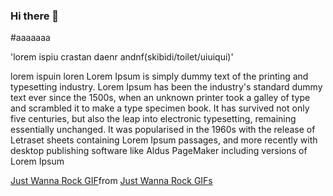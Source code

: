 ### Hi there 👋

#aaaaaaa

'lorem ispiu crastan daenr andnf(skibidi/toilet/uiuiqui)'

lorem ispuin loren Lorem Ipsum is simply dummy text of the printing and typesetting industry. Lorem Ipsum has been the industry's standard dummy text ever since the 1500s, when an unknown printer took a galley of type and scrambled it to make a type specimen book. It has survived not only five centuries, but also the leap into electronic typesetting, remaining essentially unchanged. It was popularised in the 1960s with the release of Letraset sheets containing Lorem Ipsum passages, and more recently with desktop publishing software like Aldus PageMaker including versions of Lorem Ipsum

<div class="tenor-gif-embed" data-postid="27118202" data-share-method="host" data-aspect-ratio="1.05263" data-width="100%"><a href="https://tenor.com/view/just-wanna-rock-gif-27118202">Just Wanna Rock GIF</a>from <a href="https://tenor.com/search/just+wanna+rock-gifs">Just Wanna Rock GIFs</a></div> <script type="text/javascript" async src="https://tenor.com/embed.js"></script>
